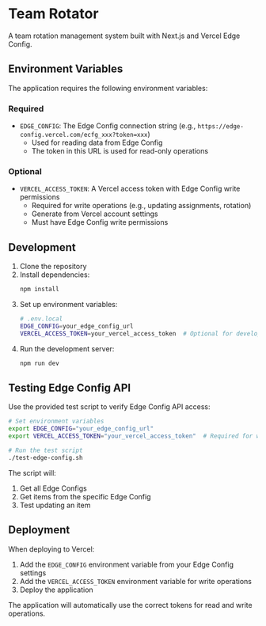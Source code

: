 # Team Rotator

A team rotation management system built with Next.js and Vercel Edge Config.

## Environment Variables

The application requires the following environment variables:

### Required
- `EDGE_CONFIG`: The Edge Config connection string (e.g., `https://edge-config.vercel.com/ecfg_xxx?token=xxx`)
  - Used for reading data from Edge Config
  - The token in this URL is used for read-only operations

### Optional
- `VERCEL_ACCESS_TOKEN`: A Vercel access token with Edge Config write permissions
  - Required for write operations (e.g., updating assignments, rotation)
  - Generate from Vercel account settings
  - Must have Edge Config write permissions

## Development

1. Clone the repository
2. Install dependencies:
   ```bash
   npm install
   ```
3. Set up environment variables:
   ```bash
   # .env.local
   EDGE_CONFIG=your_edge_config_url
   VERCEL_ACCESS_TOKEN=your_vercel_access_token  # Optional for development
   ```
4. Run the development server:
   ```bash
   npm run dev
   ```

## Testing Edge Config API

Use the provided test script to verify Edge Config API access:

```bash
# Set environment variables
export EDGE_CONFIG="your_edge_config_url"
export VERCEL_ACCESS_TOKEN="your_vercel_access_token"  # Required for write operations

# Run the test script
./test-edge-config.sh
```

The script will:
1. Get all Edge Configs
2. Get items from the specific Edge Config
3. Test updating an item

## Deployment

When deploying to Vercel:

1. Add the `EDGE_CONFIG` environment variable from your Edge Config settings
2. Add the `VERCEL_ACCESS_TOKEN` environment variable for write operations
3. Deploy the application

The application will automatically use the correct tokens for read and write operations. 